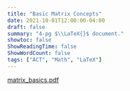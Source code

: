 ```yaml
---
title: "Basic Matrix Concepts"
date: 2021-10-01T12:00:00-04:00
draft: false
summary: "4-pg $\\LaTeX{}$ document."
showtoc: false
ShowReadingTime: false
ShowWordCount: false
tags: ["ACT", "Math", "LaTeX"]
---
```


[matrix_basics.pdf](https://drive.google.com/file/d/1rq_r4xByfY3mgJmTyW6_NR016keb1rRu/view?usp=share_link)
